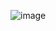 ![image](https://github.com/tomalexsmith/SQL-Challenges/assets/95169394/a142c158-95b7-4208-b0cf-fdb64ed03360)
